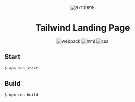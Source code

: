  ﻿<p align="center">
![67109815](https://user-images.githubusercontent.com/68492359/179336754-64eef031-35ff-4e5c-a3d3-ebc79cab05a3.png)
</p>

<h1 align="center">Tailwind Landing Page</h1>


<p align="center">
  <img src="https://badgen.net/badge/webpack/5.73.0/blue" alt="webpack"/>
  <img src="https://badgen.net/badge/HTML/5/red" alt="html" />
  <img src="https://badgen.net/badge/tailwind/css/blue" alt="css" />
</p>

## Start

```sh
$ npm run start
```

## Build

```sh
$ npm run build
```
